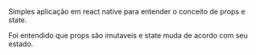 Simples aplicação em react native para entender o conceito de props e state.

Foi entendido que props são imutaveis e state muda de acordo com seu estado. 



